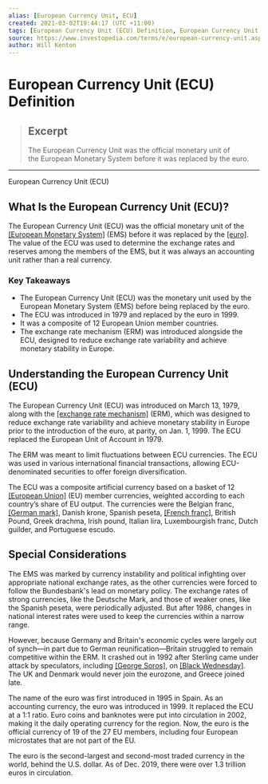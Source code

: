 ```yaml
---
alias: [European Currency Unit, ECU]
created: 2021-03-02T19:44:17 (UTC +11:00)
tags: [European Currency Unit (ECU) Definition, European Currency Unit (ECU)]
source: https://www.investopedia.com/terms/e/european-currency-unit.asp
author: Will Kenton
---
```


# European Currency Unit (ECU) Definition

> ## Excerpt
> The European Currency Unit was the official monetary unit of the European Monetary System before it was replaced by the euro.

---

European Currency Unit (ECU)
## What Is the European Currency Unit (ECU)?

The European Currency Unit (ECU) was the official monetary unit of the [[European Monetary System]](https://www.investopedia.com/terms/e/ems.asp) (EMS) before it was replaced by the [[euro]](https://www.investopedia.com/terms/e/eur.asp). The value of the ECU was used to determine the exchange rates and reserves among the members of the EMS, but it was always an accounting unit rather than a real currency.

### Key Takeaways

-   The European Currency Unit (ECU) was the monetary unit used by the European Monetary System (EMS) before being replaced by the euro. 
-   The ECU was introduced in 1979 and replaced by the euro in 1999. 
-   It was a composite of 12 European Union member countries. 
-   The exchange rate mechanism (ERM) was introduced alongside the ECU, designed to reduce exchange rate variability and achieve monetary stability in Europe. 

## Understanding the European Currency Unit (ECU)

The European Currency Unit (ECU) was introduced on March 13, 1979, along with the [[exchange rate mechanism]](https://www.investopedia.com/terms/e/exchange-rate-mechanism.asp) (ERM), which was designed to reduce exchange rate variability and achieve monetary stability in Europe prior to the introduction of the euro, at parity, on Jan. 1, 1999. The ECU replaced the European Unit of Account in 1979.

The ERM was meant to limit fluctuations between ECU currencies. The ECU was used in various international financial transactions, allowing ECU-denominated securities to offer foreign diversification. 

The ECU was a composite artificial currency based on a basket of 12 [[European Union]](https://www.investopedia.com/terms/e/europeanunion.asp) (EU) member currencies, weighted according to each country’s share of EU output. The currencies were the Belgian franc, [[German mark]](https://www.investopedia.com/terms/d/deutschmark.asp), Danish krone, Spanish peseta, [[French franc]](https://www.investopedia.com/terms/f/franc-f.asp), British Pound, Greek drachma, Irish pound, Italian lira, Luxembourgish franc, Dutch guilder, and Portuguese escudo.

## Special Considerations

The EMS was marked by currency instability and political infighting over appropriate national exchange rates, as the other currencies were forced to follow the Bundesbank's lead on monetary policy. The exchange rates of strong currencies, like the Deutsche Mark, and those of weaker ones, like the Spanish peseta, were periodically adjusted. But after 1986, changes in national interest rates were used to keep the currencies within a narrow range.

However, because Germany and Britain's economic cycles were largely out of synch—in part due to German reunification—Britain struggled to remain competitive within the ERM. It crashed out in 1992 after Sterling came under attack by speculators, including [[George Soros]](https://www.investopedia.com/terms/g/soros.asp), on [[Black Wednesday]](https://www.investopedia.com/terms/b/black-wednesday.asp). The UK and Denmark would never join the eurozone, and Greece joined late.

The name of the euro was first introduced in 1995 in Spain. As an accounting currency, the euro was introduced in 1999. It replaced the ECU at a 1:1 ratio. Euro coins and banknotes were put into circulation in 2002, making it the daily operating currency for the region. Now, the euro is the official currency of 19 of the 27 EU members, including four European microstates that are not part of the EU. 

The euro is the second-largest and second-most traded currency in the world, behind the U.S. dollar. As of Dec. 2019, there were over 1.3 trillion euros in circulation.
